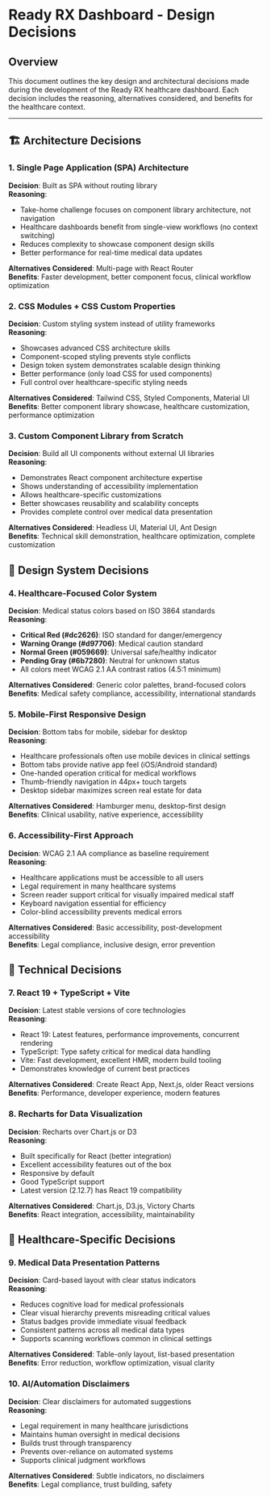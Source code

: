 # Ready RX Dashboard - Design Decisions

## Overview
This document outlines the key design and architectural decisions made during the development of the Ready RX healthcare dashboard. Each decision includes the reasoning, alternatives considered, and benefits for the healthcare context.

---

## 🏗️ Architecture Decisions

### 1. Single Page Application (SPA) Architecture
**Decision**: Built as SPA without routing library  
**Reasoning**: 
- Take-home challenge focuses on component library architecture, not navigation
- Healthcare dashboards benefit from single-view workflows (no context switching)
- Reduces complexity to showcase component design skills
- Better performance for real-time medical data updates

**Alternatives Considered**: Multi-page with React Router  
**Benefits**: Faster development, better component focus, clinical workflow optimization

### 2. CSS Modules + CSS Custom Properties
**Decision**: Custom styling system instead of utility frameworks  
**Reasoning**:
- Showcases advanced CSS architecture skills
- Component-scoped styling prevents style conflicts
- Design token system demonstrates scalable design thinking
- Better performance (only load CSS for used components)
- Full control over healthcare-specific styling needs

**Alternatives Considered**: Tailwind CSS, Styled Components, Material UI  
**Benefits**: Better component library showcase, healthcare customization, performance optimization

### 3. Custom Component Library from Scratch
**Decision**: Build all UI components without external UI libraries  
**Reasoning**:
- Demonstrates React component architecture expertise
- Shows understanding of accessibility implementation
- Allows healthcare-specific customizations
- Better showcases reusability and scalability concepts
- Provides complete control over medical data presentation

**Alternatives Considered**: Headless UI, Material UI, Ant Design  
**Benefits**: Technical skill demonstration, healthcare optimization, complete customization

## 🎨 Design System Decisions

### 4. Healthcare-Focused Color System
**Decision**: Medical status colors based on ISO 3864 standards  
**Reasoning**:
- **Critical Red (#dc2626)**: ISO standard for danger/emergency
- **Warning Orange (#d97706)**: Medical caution standard
- **Normal Green (#059669)**: Universal safe/healthy indicator
- **Pending Gray (#6b7280)**: Neutral for unknown status
- All colors meet WCAG 2.1 AA contrast ratios (4.5:1 minimum)

**Alternatives Considered**: Generic color palettes, brand-focused colors  
**Benefits**: Medical safety compliance, accessibility, international standards

### 5. Mobile-First Responsive Design
**Decision**: Bottom tabs for mobile, sidebar for desktop  
**Reasoning**:
- Healthcare professionals often use mobile devices in clinical settings
- Bottom tabs provide native app feel (iOS/Android standard)
- One-handed operation critical for medical workflows
- Thumb-friendly navigation in 44px+ touch targets
- Desktop sidebar maximizes screen real estate for data

**Alternatives Considered**: Hamburger menu, desktop-first design  
**Benefits**: Clinical usability, native experience, accessibility

### 6. Accessibility-First Approach
**Decision**: WCAG 2.1 AA compliance as baseline requirement  
**Reasoning**:
- Healthcare applications must be accessible to all users
- Legal requirement in many healthcare systems
- Screen reader support critical for visually impaired medical staff
- Keyboard navigation essential for efficiency
- Color-blind accessibility prevents medical errors

**Alternatives Considered**: Basic accessibility, post-development accessibility  
**Benefits**: Legal compliance, inclusive design, error prevention


## 🔧 Technical Decisions

### 7. React 19 + TypeScript + Vite
**Decision**: Latest stable versions of core technologies  
**Reasoning**:
- React 19: Latest features, performance improvements, concurrent rendering
- TypeScript: Type safety critical for medical data handling
- Vite: Fast development, excellent HMR, modern build tooling
- Demonstrates knowledge of current best practices

**Alternatives Considered**: Create React App, Next.js, older React versions  
**Benefits**: Performance, developer experience, modern features

### 8. Recharts for Data Visualization
**Decision**: Recharts over Chart.js or D3  
**Reasoning**:
- Built specifically for React (better integration)
- Excellent accessibility features out of the box
- Responsive by default
- Good TypeScript support
- Latest version (2.12.7) has React 19 compatibility

**Alternatives Considered**: Chart.js, D3.js, Victory Charts  
**Benefits**: React integration, accessibility, maintainability

## 🏥 Healthcare-Specific Decisions

### 9. Medical Data Presentation Patterns
**Decision**: Card-based layout with clear status indicators  
**Reasoning**:
- Reduces cognitive load for medical professionals
- Clear visual hierarchy prevents misreading critical values
- Status badges provide immediate visual feedback
- Consistent patterns across all medical data types
- Supports scanning workflows common in clinical settings

**Alternatives Considered**: Table-only layout, list-based presentation  
**Benefits**: Error reduction, workflow optimization, visual clarity

### 10. AI/Automation Disclaimers
**Decision**: Clear disclaimers for automated suggestions  
**Reasoning**:
- Legal requirement in many healthcare jurisdictions
- Maintains human oversight in medical decisions
- Builds trust through transparency
- Prevents over-reliance on automated systems
- Supports clinical judgment workflows

**Alternatives Considered**: Subtle indicators, no disclaimers  
**Benefits**: Legal compliance, trust building, safety